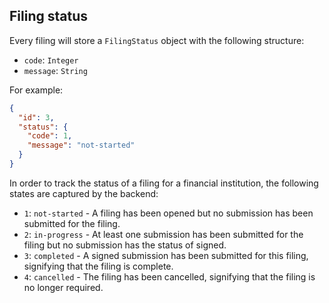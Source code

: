 ## Filing status

Every filing will store a `FilingStatus` object with the following structure:

* `code`: `Integer`
* `message`: `String`

For example:

```json
{
  "id": 3,
  "status": {
    "code": 1,
    "message": "not-started"
  }
}
```

In order to track the status of a filing for a financial institution, the following states are captured by the backend:

* `1`: `not-started` - A filing has been opened but no submission has been submitted for the filing.
* `2`: `in-progress` - At least one submission has been submitted for the filing but no submission has the status of signed.
* `3`: `completed` - A signed submission has been submitted for this filing, signifying that the filing is complete.
* `4`: `cancelled` - The filing has been cancelled, signifying that the filing is no longer required.
